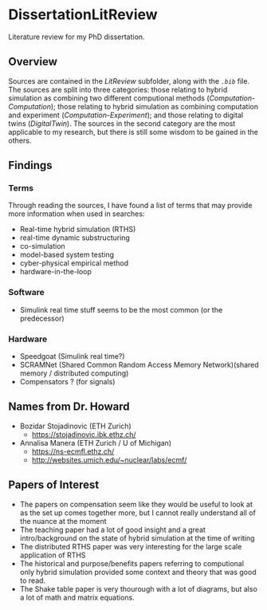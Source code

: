 # DissertationLitReview
Literature review for my PhD dissertation.


## Overview
Sources are contained in the *LitReview* subfolder, along with the *`.bib`* file. The sources are split into three categories: those relating to hybrid simulation as combining two different computional methods (*Computation-Computation*); those relating to hybrid simulation as combining computation and experiment (*Computation-Experiment*); and those relating to digital twins (*DigitalTwin*). The sources in the second category are the most applicable to my research, but there is still some wisdom to be gained in the others.

## Findings

### Terms
Through reading the sources, I have found a list of terms that may provide more information when used in searches:
- Real-time hybrid simulation (RTHS)
- real-time dynamic substructuring
- co-simulation
- model-based system testing
- cyber-physical empirical method
- hardware-in-the-loop

### Software
- Simulink real time stuff seems to be the most common (or the predecessor)

### Hardware

- Speedgoat (Simulink real time?)
- SCRAMNet (Shared Common Random Access Memory Network)(shared memory / distributed computing)
- Compensators ? (for signals)

## Names from Dr. Howard
- Bozidar Stojadinovic (ETH Zurich)
    - https://stojadinovic.ibk.ethz.ch/
- Annalisa Manera (ETH Zurich / U of Michigan)
    - https://ns-ecmfl.ethz.ch/
    - http://websites.umich.edu/~nuclear/labs/ecmf/


## Papers of Interest
- The papers on compensation seem like they would be useful to look at as the set up comes together more, but I cannot really understand all of the nuance at the moment
- The teaching paper had a lot of good insight and a great intro/background on the state of hybrid simulation at the time of writing
- The distributed RTHS paper was very interesting for the large scale application of RTHS
- The historical and purpose/benefits papers referring to computional only hybrid simulation provided some context and theory that was good to read.
- The Shake table paper is very thourough with a lot of diagrams, but also a lot of math and matrix equations.